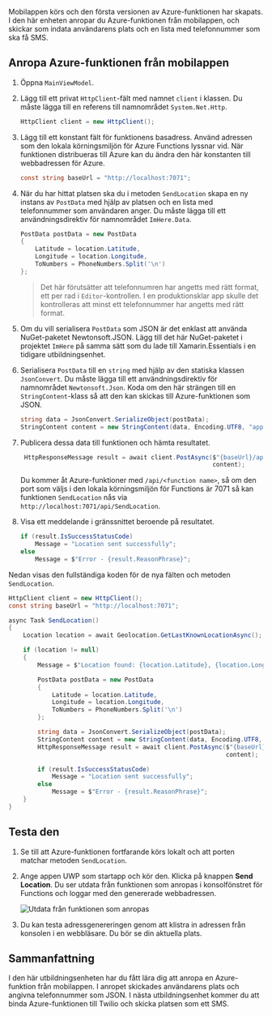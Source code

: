 Mobilappen körs och den första versionen av Azure-funktionen har skapats. I den här enheten anropar du Azure-funktionen från mobilappen, och skickar som indata användarens plats och en lista med telefonnummer som ska få SMS.

## <a name="calling-the-azure-function-from-the-mobile-app"></a>Anropa Azure-funktionen från mobilappen

1. Öppna `MainViewModel`.

2. Lägg till ett privat `HttpClient`-fält med namnet `client` i klassen. Du måste lägga till en referens till namnområdet `System.Net.Http`.

    ```cs
    HttpClient client = new HttpClient();
    ```

3. Lägg till ett konstant fält för funktionens basadress. Använd adressen som den lokala körningsmiljön för Azure Functions lyssnar vid. När funktionen distribueras till Azure kan du ändra den här konstanten till webbadressen för Azure.

    ```cs
    const string baseUrl = "http://localhost:7071";
    ```

4. När du har hittat platsen ska du i metoden `SendLocation` skapa en ny instans av `PostData` med hjälp av platsen och en lista med telefonnummer som användaren anger. Du måste lägga till ett användningsdirektiv för namnområdet `ImHere.Data`.

    ```cs
    PostData postData = new PostData
    {
        Latitude = location.Latitude,
        Longitude = location.Longitude,
        ToNumbers = PhoneNumbers.Split('\n')
    };
    ```

    > Det här förutsätter att telefonnumren har angetts med rätt format, ett per rad i `Editor`-kontrollen. I en produktionsklar app skulle det kontrolleras att minst ett telefonnummer har angetts med rätt format.

5. Om du vill serialisera `PostData` som JSON är det enklast att använda NuGet-paketet Newtonsoft.JSON. Lägg till det här NuGet-paketet i projektet `ImHere` på samma sätt som du lade till Xamarin.Essentials i en tidigare utbildningsenhet.

6. Serialisera `PostData` till en `string` med hjälp av den statiska klassen `JsonConvert`. Du måste lägga till ett användningsdirektiv för namnområdet `Newtonsoft.Json`. Koda om den här strängen till en `StringContent`-klass så att den kan skickas till Azure-funktionen som JSON.

    ```cs
    string data = JsonConvert.SerializeObject(postData);
    StringContent content = new StringContent(data, Encoding.UTF8, "application/json");
    ```

7. Publicera dessa data till funktionen och hämta resultatet.

   ```cs
    HttpResponseMessage result = await client.PostAsync($"{baseUrl}/api/SendLocation",
                                                        content);
   ```

   Du kommer åt Azure-funktioner med `/api/<function name>`, så om den port som väljs i den lokala körningsmiljön för Functions är 7071 så kan funktionen `SendLocation` nås via `http://localhost:7071/api/SendLocation`.

8. Visa ett meddelande i gränssnittet beroende på resultatet.

    ```cs
    if (result.IsSuccessStatusCode)
        Message = "Location sent successfully";
    else
        Message = $"Error - {result.ReasonPhrase}";
    ```

Nedan visas den fullständiga koden för de nya fälten och metoden `SendLocation`.

```cs
HttpClient client = new HttpClient();
const string baseUrl = "http://localhost:7071";

async Task SendLocation()
{
    Location location = await Geolocation.GetLastKnownLocationAsync();

    if (location != null)
    {
        Message = $"Location found: {location.Latitude}, {location.Longitude}.";

        PostData postData = new PostData
        {
            Latitude = location.Latitude,
            Longitude = location.Longitude,
            ToNumbers = PhoneNumbers.Split('\n')
        };

        string data = JsonConvert.SerializeObject(postData);
        StringContent content = new StringContent(data, Encoding.UTF8, "application/json");
        HttpResponseMessage result = await client.PostAsync($"{baseUrl}/api/SendLocation",
                                                            content);

        if (result.IsSuccessStatusCode)
            Message = "Location sent successfully";
        else
            Message = $"Error - {result.ReasonPhrase}";
    }
}
```

## <a name="testing-it-out"></a>Testa den

1. Se till att Azure-funktionen fortfarande körs lokalt och att porten matchar metoden `SendLocation`.

2. Ange appen UWP som startapp och kör den. Klicka på knappen **Send Location**. Du ser utdata från funktionen som anropas i konsolfönstret för Functions och loggar med den genererade webbadressen.

    ![Utdata från funktionen som anropas](../media-drafts/6-function-called.png)

3. Du kan testa adressgenereringen genom att klistra in adressen från konsolen i en webbläsare. Du bör se din aktuella plats.

## <a name="summary"></a>Sammanfattning

I den här utbildningsenheten har du fått lära dig att anropa en Azure-funktion från mobilappen. I anropet skickades användarens plats och angivna telefonnummer som JSON. I nästa utbildningsenhet kommer du att binda Azure-funktionen till Twilio och skicka platsen som ett SMS.